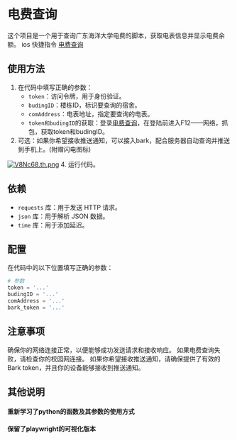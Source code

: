 # 电费查询

这个项目是一个用于查询广东海洋大学电费的脚本，获取电表信息并显示电费余额。
ios 快捷指令 [电费查询](https://www.icloud.com/shortcuts/6631445ecfd04095afdf0c08c487c185)
## 使用方法

1. 在代码中填写正确的参数：
   - `token`：访问令牌，用于身份验证。
   - `budingID`：楼栋ID，标识要查询的宿舍。
   - `comAddress`：电表地址，指定要查询的电表。
   - `token和budingID`的获取：登录[电费查询](https://cz.gdou.edu.cn/#/gdhydxlogin)，在登陆前进入F12——网络，抓包，获取token和budingID。
2. 可选：如果你希望接收推送通知，可以接入bark，配合服务器自动查询并推送到手机上。(附赠闪电图标)
   
[![V8Nc68.th.png](https://i.imgloc.com/2023/06/20/V8Nc68.th.png)](https://imgloc.com/i/V8Nc68)
4. 运行代码。

## 依赖

- `requests` 库：用于发送 HTTP 请求。
- `json` 库：用于解析 JSON 数据。
- `time` 库：用于添加延迟。

## 配置

在代码中的以下位置填写正确的参数：

```python
# 参数
token = '...'
budingID = '...'
comAddress = '...'
bark_token = '...'
```
## 注意事项
确保你的网络连接正常，以便能够成功发送请求和接收响应。
如果电费查询失败，请检查你的校园网连接。
如果你希望接收推送通知，请确保提供了有效的 Bark token，并且你的设备能够接收到推送通知。

## 其他说明
#### 重新学习了python的函数及其参数的使用方式
#### 保留了playwright的可视化版本
